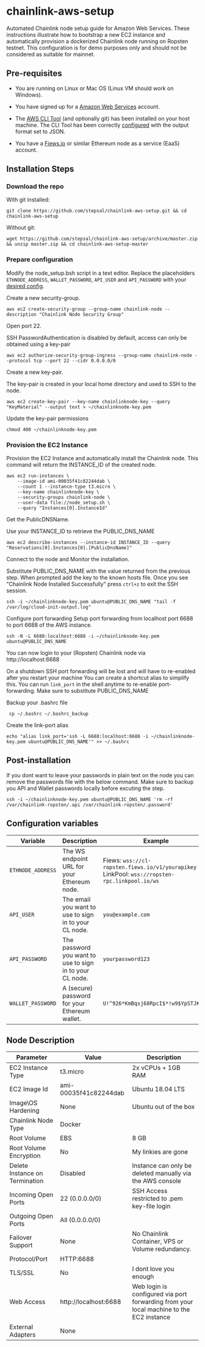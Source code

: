 # chainlink-aws-setup
Automated Chainlink node setup guide for Amazon Web Services.
These instructions illustrate how to bootstrap a new EC2 instance and automatically provision a dockerized Chainlink node running on Ropsten testnet.
This configuration is for demo purposes only and should not be considered as suitable for mainnet.


## Pre-requisites

* You are running on Linux or Mac OS (Linux VM should work on Windows).

* You have signed up for a [Amazon Web Services](https://aws.amazon.com/) account.

* The [AWS CLI Tool](https://docs.aws.amazon.com/cli/latest/userguide/cli-chap-install.html) (and optionally git) has been installed on your host machine. The CLI Tool has been correctly [configured](https://docs.aws.amazon.com/cli/latest/userguide/cli-chap-configure.html#cli-quick-configuration) with the output format set to JSON.


* You have a [Fiews.io](https://fiews.io/) or similar Ethereum node as a service (EaaS) account.

## Installation Steps

### Download the repo

With git installed:

```
git clone https://github.com/stepsal/chainlink-aws-setup.git && cd chainlink-aws-setup
```

Without git:

```
wget https://github.com/stepsal/chainlink-aws-setup/archive/master.zip && unzip master.zip && cd chainlink-aws-setup-master
```

### Prepare configuration

Modify the node_setup.bsh script in a text editor.
Replace the placeholders `ETHNODE_ADDRESS`, `WALLET_PASSWORD`, `API_USER` and `API_PASSWORD` with your [desired config](#configuration-variables).

Create a new security-group.

```
aws ec2 create-security-group --group-name chainlink-node --description "Chainlink Node Security Group"
```

Open port 22.

SSH PasswordAuthentication is disabled by default, access can only be obtained using a key-pair

```
aws ec2 authorize-security-group-ingress --group-name chainlink-node --protocol tcp --port 22 --cidr 0.0.0.0/0
```

Create a new key-pair.

The key-pair is created in your local home directory and used to SSH to the node.

```
aws ec2 create-key-pair --key-name chainlinknode-key --query "KeyMaterial" --output text > ~/chainlinknode-key.pem
```

Update the key-pair permissions
```
chmod 400 ~/chainlinknode-key.pem
```

### Provision the EC2 Instance 

Provision the EC2 Instance and automatically install the Chainlink node.
This command will return the INSTANCE_ID of the created node.

```
aws ec2 run-instances \
    --image-id ami-00035f41c82244dab \
    --count 1 --instance-type t3.micro \
    --key-name chainlinknode-key \
    --security-groups chainlink-node \
    --user-data file://node_setup.sh \
    --query "Instances[0].InstanceId"
```

Get the PublicDNSName.

Use your INSTANCE_ID to retrieve the PUBLIC_DNS_NAME

```
aws ec2 describe-instances --instance-id INSTANCE_ID --query "Reservations[0].Instances[0].[PublicDnsName]"
```

Connect to the node and Monitor the installation.

Substitute PUBLIC_DNS_NAME with the value returned from the previous step.
When prompted add the key to the known hosts file.
Once you see "Chainlink Node Installed Successfully" press ```ctrl+z``` to exit the SSH session.

```
ssh -i ~/chainlinknode-key.pem ubuntu@PUBLIC_DNS_NAME "tail -f /var/log/cloud-init-output.log"
```

Configure port forwarding
Setup port forwarding from localhost port 6688 to port 6688 of the AWS instance.

```
ssh -N -L 6688:localhost:6688 -i ~/chainlinknode-key.pem ubuntu@PUBLIC_DNS_NAME
```
You can now login to your (Ropsten) Chainlink node via http://localhost:6688

On a shutdown SSH port forwarding will be lost and will have to re-enabled after you restart your machine
You can create a shortcut alias to simplify this. You can run ``link_port`` in the shell anytime to re-enable port-forwarding. Make sure to substitute PUBLIC_DNS_NAME
 
Backup your .bashrc file
```
 cp ~/.bashrc ~/.bashrc_backup
```
Create the link-port alias
```
echo "alias link_port='ssh -L 6688:localhost:6688 -i ~/chainlinknode-key.pem ubuntu@PUBLIC_DNS_NAME'" >> ~/.bashrc
```

## Post-installation

If you dont want to leave your passwords in plain text on the node you can remove the passwords file with the below command. 
Make sure to backup you API and Wallet passwords locally before excuting the step.

```
ssh -i ~/chainlinknode-key.pem ubuntu@PUBLIC_DNS_NAME 'rm -rf /var/chainlink-ropsten/.api /var/chainlink-ropsten/.password'
```

## Configuration variables

Variable | Description | Example
-------- | ----------- | -------
`ETHNODE_ADDRESS` | The WS endpoint URL for your Ethereum node. | Fiews: `wss://cl-ropsten.fiews.io/v1/yourapikey` LinkPool: `wss://ropsten-rpc.linkpool.io/ws`
`API_USER` | The email you want to use to sign in to your CL node. | `you@example.com`
`API_PASSWORD` | The password you want to use to sign in to your CL node. | `yourpassword123`
`WALLET_PASSWORD` | A (secure) password for your Ethereum wallet. | `U!^926*KmBqsj68RpcI$*!w9$YpSTJK!#T`


## Node Description

Parameter | Value | Description
--------- | ----- | ------------
EC2 Instance Type | t3.micro | 2x vCPUs + 1GB RAM
EC2 Image Id | ami-00035f41c82244dab| Ubuntu 18.04 LTS
Image\OS Hardening | None | Ubuntu out of the box
Chainlink Node Type | Docker | 
Root Volume | EBS | 8 GB
Root Volume Encryption | No | My linkies are gone
Delete Instance on Termination | Disabled | Instance can only be deleted manually via the AWS console
Incoming Open Ports | 22 (0.0.0.0/0) | SSH Access restricted to .pem key-file login
Outgoing Open Ports | All (0.0.0.0/0) |
Failover Support | None |  No Chainlink Container, VPS or Volume redundancy.
Protocol/Port | HTTP:6688 | 
TLS/SSL | No | I dont love you enough
Web Access | http://localhost:6688 | Web login is configured via port forwarding from your local machine to the EC2 instance
External Adapters | None | 





